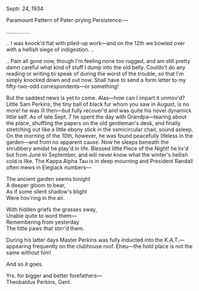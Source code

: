 Septr. 24, 1934

Paramount Pattern of Pater-prying Persistence:—

...............

.. I was knock'd flat with piled-up work—and on the 12th we bowled over with a hellish siege of indigestion. ..

.. Pain all gone now, though I'm feeling none too rugged, and am still pretty damn careful what kind of stuff I dump into the old belly. Couldn't do any reading or writing to speak of during the worst of the trouble, so that I'm simply knocked down and out now. Shall have to send a form letter to my fifty-two-odd correspondents—or something!

But the saddest news is yet to come. Alas—how can I impart it unmov'd? Little Sam Perkins, the tiny ball of black fur whom you saw in August, is no more! he was ill then—but fully recover'd and was quite his novel dynamick little self. As of late Sept. 7 he spent the day with Grandpa—tearing about the place, shuffling the papers on the old gentleman's desk, and finally stretching out like a little ebony stick in the semicircular chair, sound asleep. On the morning of the 10th, however, he was found peacefully lifeless in the garden—and from no apparent cause. Now he sleeps beneath the shrubbery amidst he play'd in life. Blessed little Piece of the Night! he liv'd but from June to September, and will never know what the winter's hellish cold is like. The Kappa Alpha Tau is in deep mourning and President Randall often mews in Elegiack numbers—

The ancient garden seems tonight  
A deeper gloom to bear,  
As if some silent shadow's blight  
Were hov'ring in the air.

With hidden griefs the grasses sway,  
Unable quite to word them—  
Remembering from yesterday  
The little paws that stirr'd them.

During his latter days Master Perkins was fully inducted into the K.A.T.—appearing frequently on the clubhouse roof. Eheu—the hold place is not the same without him!

And so it goes.

Yrs. for bigger and better forefathers—  
Theobaldus Perkins, Gent.
